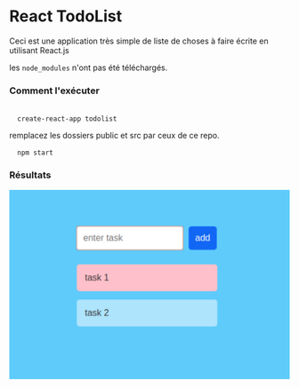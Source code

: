 # React TodoList 

Ceci est une application très simple de liste de choses à faire écrite en utilisant React.js

les `node_modules` n'ont pas été téléchargés.

<h3>Comment l'exécuter</h3> 

```

  create-react-app todolist

```

remplacez les dossiers public et src par ceux de ce repo. 
```
  npm start
```

<h3>Résultats</h3>
<img src="./result.png">